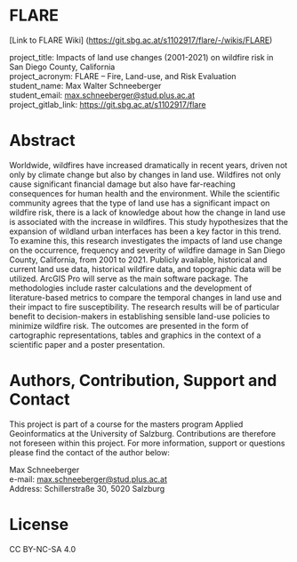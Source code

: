 # FLARE
[Link to FLARE Wiki] (https://git.sbg.ac.at/s1102917/flare/-/wikis/FLARE)

project_title: Impacts of land use changes (2001-2021) on wildfire risk in San Diego County, California  
project_acronym: FLARE – Fire, Land-use, and Risk Evaluation  
student_name: Max Walter Schneeberger  
student_email: max.schneeberger@stud.plus.ac.at  
project_gitlab_link: https://git.sbg.ac.at/s1102917/flare  

# Abstract
Worldwide, wildfires have increased dramatically in recent years, driven not only by climate change but also by changes in land use. Wildfires not only cause significant financial damage but also have far-reaching consequences for human health and the environment.  While the scientific community agrees that the type of land use has a significant impact on wildfire risk, there is a lack of knowledge about how the change in land use is associated with the increase in wildfires. This study hypothesizes that the expansion of wildland urban interfaces has been a key factor in this trend. To examine this, this research investigates the impacts of land use change on the occurrence, frequency and severity of wildfire damage in San Diego County, California, from 2001 to 2021. Publicly available, historical and current land use data, historical wildfire data, and topographic data will be utilized. ArcGIS Pro will serve as the main software package. The methodologies include raster calculations and the development of literature-based metrics to compare the temporal changes in land use and their impact to fire susceptibility. The research results will be of particular benefit to decision-makers in establishing sensible land-use policies to minimize wildfire risk. The outcomes are presented in the form of cartographic representations, tables and graphics in the context of a scientific paper and a poster presentation.

# Authors, Contribution, Support and Contact
This project is part of a course for the masters program Applied Geoinformatics at the University of Salzburg. Contributions are therefore not foreseen within this project. For more information, support or questions please find the contact of the author below: 

Max Schneeberger  
e-mail: max.schneeberger@stud.plus.ac.at  
Address: Schillerstraße 30, 5020 Salzburg  

# License  
CC BY-NC-SA 4.0
